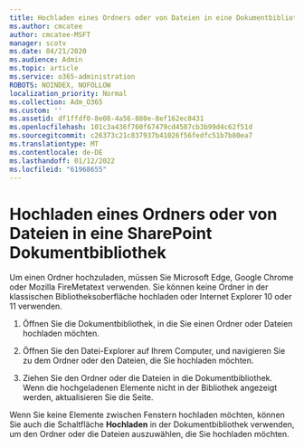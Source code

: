 ```yaml
---
title: Hochladen eines Ordners oder von Dateien in eine Dokumentbibliothek
ms.author: cmcatee
author: cmcatee-MSFT
manager: scotv
ms.date: 04/21/2020
ms.audience: Admin
ms.topic: article
ms.service: o365-administration
ROBOTS: NOINDEX, NOFOLLOW
localization_priority: Normal
ms.collection: Adm_O365
ms.custom: ''
ms.assetid: df1ffdf0-8e08-4a56-880e-8ef162ec8431
ms.openlocfilehash: 101c3a436f760f67479cd4587cb3b99d4c62f51d
ms.sourcegitcommit: c26373c21c837937b41026f56fedfc51b7b80ea7
ms.translationtype: MT
ms.contentlocale: de-DE
ms.lasthandoff: 01/12/2022
ms.locfileid: "61968655"
---
```

# <a name="upload-a-folder-or-files-to-a-sharepoint-document-library"></a>Hochladen eines Ordners oder von Dateien in eine SharePoint Dokumentbibliothek

Um einen Ordner hochzuladen, müssen Sie Microsoft Edge, Google Chrome oder Mozilla FireMetatext verwenden. Sie können keine Ordner in der klassischen Bibliotheksoberfläche hochladen oder Internet Explorer 10 oder 11 verwenden.
  
1. Öffnen Sie die Dokumentbibliothek, in die Sie einen Ordner oder Dateien hochladen möchten.
    
2. Öffnen Sie den Datei-Explorer auf Ihrem Computer, und navigieren Sie zu dem Ordner oder den Dateien, die Sie hochladen möchten.
    
3. Ziehen Sie den Ordner oder die Dateien in die Dokumentbibliothek. Wenn die hochgeladenen Elemente nicht in der Bibliothek angezeigt werden, aktualisieren Sie die Seite. 
    
Wenn Sie keine Elemente zwischen Fenstern hochladen möchten, können Sie auch die Schaltfläche **Hochladen** in der Dokumentbibliothek verwenden, um den Ordner oder die Dateien auszuwählen, die Sie hochladen möchten.
